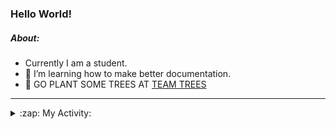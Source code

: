 ### Hello World!

##### About:
- Currently I am a student.
- 🌱 I’m learning how to make better documentation.
- 🌱 GO PLANT SOME TREES AT [TEAM TREES](https://teamtrees.org/)

---
<details>
  <summary>:zap: My Activity:</summary>
  
<!--START_SECTION:waka-->
![Code Time](http://img.shields.io/badge/Code%20Time-1%2C203%20hrs%2035%20mins-blue)

**I'm a Night 🦉** 

```text
🌞 Morning                1910 commits        ███░░░░░░░░░░░░░░░░░░░░░░   10.07 % 
🌆 Daytime                6437 commits        ████████░░░░░░░░░░░░░░░░░   33.94 % 
🌃 Evening                5454 commits        ███████░░░░░░░░░░░░░░░░░░   28.76 % 
🌙 Night                  5163 commits        ███████░░░░░░░░░░░░░░░░░░   27.23 % 
```
📅 **I'm Most Productive on Wednesday** 

```text
Monday                   2663 commits        ████░░░░░░░░░░░░░░░░░░░░░   14.04 % 
Tuesday                  2587 commits        ███░░░░░░░░░░░░░░░░░░░░░░   13.64 % 
Wednesday                4438 commits        ██████░░░░░░░░░░░░░░░░░░░   23.40 % 
Thursday                 2466 commits        ███░░░░░░░░░░░░░░░░░░░░░░   13.00 % 
Friday                   1991 commits        ███░░░░░░░░░░░░░░░░░░░░░░   10.50 % 
Saturday                 1650 commits        ██░░░░░░░░░░░░░░░░░░░░░░░   08.70 % 
Sunday                   3169 commits        ████░░░░░░░░░░░░░░░░░░░░░   16.71 % 
```


📊 **This Week I Spent My Time On** 

```text
🔥 Editors: 
VS Code                  51 mins             █████████████████████████   100.00 % 

🐱‍💻 Projects: 
giveth-dapps-v2          40 mins             ████████████████████░░░░░   78.52 % 
file-utils               8 mins              ████░░░░░░░░░░░░░░░░░░░░░   15.79 % 
givbacks-admin           2 mins              █░░░░░░░░░░░░░░░░░░░░░░░░   04.44 % 
iris-flower-ml           0 secs              ░░░░░░░░░░░░░░░░░░░░░░░░░   01.25 % 
```


 Last Updated on 24/09/2023 02:17:07 UTC
<!--END_SECTION:waka-->
</details>
